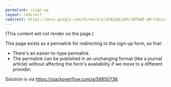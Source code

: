```yaml
---
permalink: /sign-up
layout: redirect
redirect: https://docs.google.com/forms/d/e/1FAIpQLSdFclWfbWZ-aM-h3Givrr4mH9T4MjyWaeQ-TpTMriC5mOcoqw/viewform
---
```


(This content will not render on the page.)

This page exists as a permalink for redirecting to the sign-up form, so that:

- There's an easier-to-type permalink.
- The permalink can be published in an unchanging format (like a journal article) without affecting the form's availability if we move to a different provider.

Solution is via https://stackoverflow.com/a/58850736.
